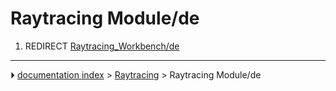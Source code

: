 # Raytracing Module/de
1.  REDIRECT [Raytracing_Workbench/de](Raytracing_Workbench/de.md)



---
⏵ [documentation index](../README.md) > [Raytracing](Raytracing_Workbench.md) > Raytracing Module/de
